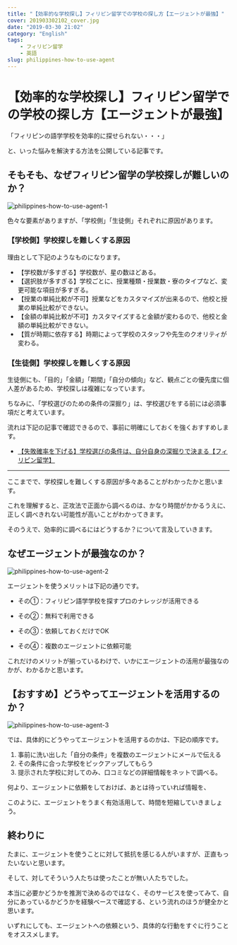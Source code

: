 ```yaml
---
title: "【効率的な学校探し】フィリピン留学での学校の探し方【エージェントが最強】"
cover: 201903302102_cover.jpg
date: "2019-03-30 21:02"
category: "English"
tags:
    - フィリピン留学
    - 英語
slug: philippines-how-to-use-agent
---
```


# 【効率的な学校探し】フィリピン留学での学校の探し方【エージェントが最強】

「フィリピンの語学学校を効率的に探せられない・・・」

と、いった悩みを解決する方法を公開している記事です。


## そもそも、なぜフィリピン留学の学校探しが難しいのか？

![philippines-how-to-use-agent-1](./201903302102_1.jpg)

色々な要素がありますが、「学校側」「生徒側」それぞれに原因があります。

### 【学校側】学校探しを難しくする原因

理由として下記のようなものになります。

- 【学校数が多すぎる】学校数が、星の数ほどある。
- 【選択肢が多すぎる】学校ごとに、授業種類・授業数・寮のタイプなど、変更可能な項目が多すぎる。
- 【授業の単純比較が不可】授業などをカスタマイズが出来るので、他校と授業の単純比較ができない。
- 【金額の単純比較が不可】カスタマイズすると金額が変わるので、他校と金額の単純比較ができない。
- 【質が時期に依存する】時期によって学校のスタッフや先生のクオリティが変わる。

### 【生徒側】学校探しを難しくする原因

生徒側にも、「目的」「金額」「期間」「自分の傾向」など、観点ごとの優先度に個人差があるため、学校探しは複雑になっています。

ちなみに、「学校選びのための条件の深掘り」は、学校選びをする前には必須事項だと考えています。

流れは下記の記事で確認できるので、事前に明確にしておくを強くおすすめします。

- [【失敗確率を下げる】学校選びの条件は、自分自身の深掘りで決まる【フィリピン留学】](./philippines-own-condition-of-searching-school)

---


ここまでで、学校探しを難しくする原因が多々あることがわかったかと思います。

これを理解すると、正攻法で正面から調べるのは、かなり時間がかかるうえに、正しく調べきれない可能性が高いことがわかってきます。

そのうえで、効率的に調べるにはどうするか？について言及していきます。

## なぜエージェントが最強なのか？

![philippines-how-to-use-agent-2](./201903302102_2.jpg)

エージェントを使うメリットは下記の通りです。

- その①：フィリピン語学学校を探すプロのナレッジが活用できる

- その②：無料で利用できる

- その③：依頼しておくだけでOK
- その④：複数のエージェントに依頼可能

これだけのメリットが揃っているわけで、いかにエージェントの活用が最強なのかが、わかるかと思います。



## 【おすすめ】どうやってエージェントを活用するのか？

![philippines-how-to-use-agent-3](./201903302102_3.jpg)

では、具体的にどうやってエージェントを活用するのかは、下記の順序です。

1. 事前に洗い出した「自分の条件」を複数のエージェントにメールで伝える
2. その条件に合った学校をピックアップしてもらう
3. 提示された学校に対してのみ、口コミなどの詳細情報をネットで調べる。

何より、エージェントに依頼をしておけば、あとは待っていれば情報を、

このように、エージェントをうまく有効活用して、時間を短縮していきましょう。

## 終わりに

たまに、エージェントを使うことに対して抵抗を感じる人がいますが、正直もったいないと思います。

そして、対してそういう人たちは使ったことが無い人たちでした。

本当に必要かどうかを推測で決めるのではなく、そのサービスを使ってみて、自分にあっているかどうかを経験ベースで確認する、という流れのほうが健全かと思います。

いずれにしても、エージェントへの依頼という、具体的な行動をすぐに行うことをオススメします。
